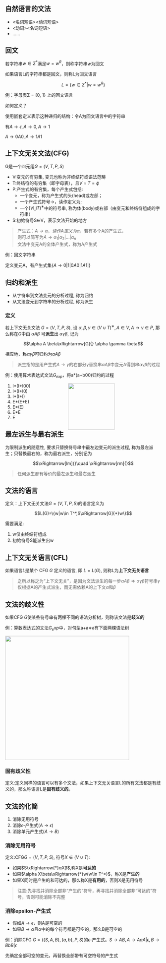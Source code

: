 ## 自然语言的文法

- <名词短语><动词短语>
- <动词><名词短语>
- ……

## 回文

若字符串$w\in \Sigma^*$满足$w=w^R$，则称字符串$w$为回文

如果语言L的字符串都是回文，则称L为回文语言

$$L=\{w\in \Sigma^*|w=w^R\}$$

例：字母表Σ = {0, 1} 上的回文语言

如何定义？

使用嵌套定义表示这种递归的结构：令A为回文语言中的字符串

有$A\to \epsilon,A\to0,A\to 1$

$A\to0A0,A\to1A1$

## 上下文无关文法(CFG)

G是一个四元组$G=(V,T,P,S)$

- V:变元的有穷集, 变元也称为非终结符或语法范畴
- T:终结符的有穷集（即字母表），且$V\cap T=\phi$
- P:产生式的有穷集，每个产生式包括:
    - 一个变元，称为产生式的头(head)或左部；
    - 一个产生式符号→，读作定义为;
    - 一个$(V⋃T)^∗$中的符号串, 称为体(body)或右部（由变元和终结符组成的字符串）
- S:初始符号S∈V，表示文法开始的地方

> 产生式：$A\to \alpha，读作A定义为\alpha$，若有多个A的产生式，<br>
> 则可以简写为$A\to\alpha_1|\alpha_2|\dots|\alpha_n$<br>
> 文法中变元A的全体产生式，称为A产生式<br>

例：回文字符串

定义变元A，有产生式集$\{A\to 0|1|0A0|1A1|\}$

## 归约和派生

- 从字符串到文法变元的分析过程, 称为归约
- 从文法变元到字符串的分析过程, 称为派生

### 定义

若上下文无关文法 $G = (V, T, P, S)$, 设 $α, β, γ ∈ (V ∪ T)^∗, A ∈ V , A → γ ∈ P$, 那么称在$G$中由 $αAβ$ 可**派生**出 $αγβ$, 记为

$$\alpha A \beta\xRightarrow[G]{} \alpha \gamma \beta$$

相应地，称$\alpha\gamma\beta$可归约为$\alpha A \beta$

> 派生指的是用产生式$A\to \gamma$的右部分$\gamma$替换串$\alpha A\beta$中变元A得到串$\alpha\gamma\beta$的过程

例：使用算术表达式文法$G_{exp}$，将a*(a+b00)归约的过程

<img src="https://github.com/DINOREXNB/DINOREXNB.github.io/blob/main/docs/images/xsyy9-1.png?raw=true" style="width:150px;margin-right:30%;" align=right>

1. I*(I+I00)
2. I*(I+I0)
3. I*(I+I)
4. E*(E+E)
5. E*(E)
6. E*E
7. E

## 最左派生与最右派生

为限制派生的随意性, 要求只替换符号串中最左边变元的派生过程, 称为最左派生；只替换最右的，称为最右派生，分别记为

$$\xRightarrow[lm]{}\quad \xRightarrow[rm]{}$$

> 任何派生都有等价的最左派生和最右派生

## 文法的语言

定义：上下文无关文法$G=(V,T,P,S)$的语言定义为

$$L(G)=\{w|w\in T^*,S\xRightarrow[G]{*}w\}$$

需要满足:

1. w仅由终结符组成
2. 初始符号S能派生出w

## 上下文无关语言(CFL)

如果语言$L$是某个 CFG $G$ 定义的语言, 即 $L = L(G)$, 则称L为**上下文无关语言**

> 之所以称之为“上下文无关”，是因为文法派生的每一步$\alpha A\beta \Rightarrow \alpha\gamma\beta$符号串$\gamma$仅根据A的产生式派生，而无需依赖A的上下文$\alpha$和$\beta$

## 文法的歧义性

如果CFG $G$使某些符号串有两棵不同的语法分析树，则称该文法是**歧义的**

例：算数表达式的文法$G_exp$中，对句型a+a∗a有下面两棵语法树

<img src="https://github.com/DINOREXNB/DINOREXNB.github.io/blob/main/docs/images/xsyy9-2.png?raw=true" style="width:400px;">

### 固有歧义性

定义:定义同样的语言可以有多个文法，如果上下文无关语言L的所有文法都是有歧义的，那么称语言L是**固有歧义的**。

## 文法的化简

1. 消除无用符号
2. 消除$\epsilon$-产生式($A\to \epsilon$)
3. 消除单元产生式($A\to B$)

### 消除无用符号

定义:CFG$G = (V, T, P, S)$, 符号$X ∈ (V∪T)$:

- 如果$S\xRightarrow{*}αXβ$,称X是**可达的**
- 如果$\alpha X\beta\xRightarrow{*}w(w\in T^*)$，称X是**产生的**
- 如果X同时是产生的和可达的，那么称X是**有用的**，否则X是无用符号

> 注意:先寻找并消除全部非“产生的”符号，再寻找并消除全部非“可达的”符号，否则可能消除不完整

### 消除epsilon-产生式

- 假如$A\to \epsilon$，则A是可空的
- 如果$B\to \alpha$且$\alpha$中的每个符号都是可空的，那么B是可空的

例：消除CFG $G=(\{S,A,B\},\{a,b\},P,S)$的$\epsilon$-产生式。$S\to AB,A\to AaA|\epsilon,B\to BbB|\epsilon$

先确定全部可空的变元，再替换全部带有可空符号的产生式


